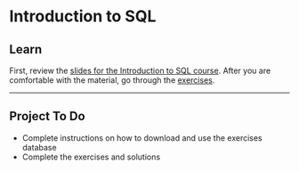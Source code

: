 # Introduction to SQL

## Learn

First, review the [slides for the Introduction to SQL course](https://docs.google.com/presentation/d/1-FhnRYrehe3VSlITi6geGqh-DrtSP6nPN4tiPgpbGqQ/present). After you are comfortable with the material, go through the [exercises](https://github.com/sualeh/Introduction-To-SQL/blob/master/Exercises.md).

-----

## Project To Do

- Complete instructions on how to download and use the exercises database
- Complete the exercises and solutions

